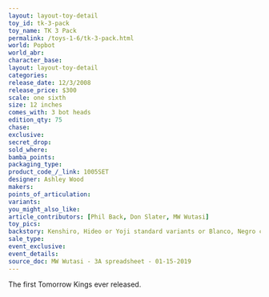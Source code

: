 ```yaml
---
layout: layout-toy-detail 
toy_id: tk-3-pack
toy_name: TK 3 Pack
permalink: /toys-1-6/tk-3-pack.html
world: Popbot
world_abr: 
character_base: 
layout: layout-toy-detail
categories: 
release_date: 12/3/2008
release_price: $300 
scale: one sixth
size: 12 inches
comes_with: 3 bot heads
edition_qty: 75
chase: 
exclusive: 
secret_drop: 
sold_where: 
bamba_points: 
packaging_type: 
product_code_/_link: 1005SET
designer: Ashley Wood
makers: 
points_of_articulation: 
variants: 
you_might_also_like: 
article_contributors: [Phil Back, Don Slater, MW Wutasi]
toy_pics: 
backstory: Kenshiro, Hideo or Yoji standard variants or Blanco, Negro chase variants. Market note - spotted on ebay @ $5000 for the set, opened for inspection (1/30/2019). 
sale_type: 
event_exclusive: 
event_details: 
source_doc: MW Wutasi - 3A spreadsheet - 01-15-2019
---
```

The first Tomorrow Kings ever released.